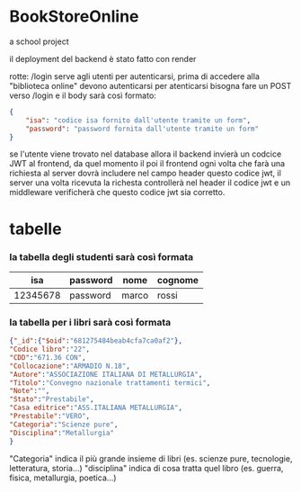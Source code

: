 # BookStoreOnline
a school project


il deployment del backend è stato fatto con render





rotte:
/login serve agli utenti per autenticarsi, prima di accedere alla "biblioteca online" devono autenticarsi
per atenticarsi bisogna fare un POST verso <nome del sito fornit da vercel>/login 
e il body sarà così formato:
```json 
{
    "isa": "codice isa fornito dall'utente tramite un form",
    "password": "password fornita dall'utente tramite un form"
}
```
se l'utente viene trovato nel database allora il backend invierà un codcice JWT al frontend, da quel momento il poi il frontend
ogni volta che farà una richiesta al server dovrà includere nel campo header questo codice jwt, il server una volta ricevuta la richesta 
controllerà nel header il codice jwt e un middleware verificherà che questo codice jwt sia corretto.





# tabelle
### la tabella degli studenti sarà così formata

|isa|password|nome|cognome|
|---|--------|----|-------|
|12345678|password|marco|rossi|

### la tabella per i libri sarà così formata

```json
{"_id":{"$oid":"681275484beab4cfa7ca0af2"},
"Codice libro":"22",
"CDD":"671.36 CON",
"Collocazione":"ARMADIO N.18",
"Autore":"ASSOCIAZIONE ITALIANA DI METALLURGIA",
"Titolo":"Convegno nazionale trattamenti termici",
"Note":"",
"Stato":"Prestabile",
"Casa editrice":"ASS.ITALIANA METALLURGIA",
"Prestabile":"VERO",
"Categoria":"Scienze pure",
"Disciplina":"Metallurgia"
}
```

"Categoria" indica il più grande insieme di libri (es. scienze pure, tecnologie, letteratura, storia...)
"disciplina" indica di cosa tratta quel libro (es. guerra, fisica, metallurgia, poetica...)